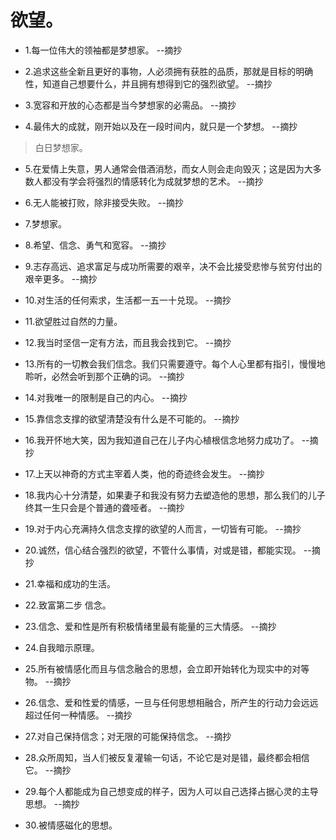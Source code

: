 # 欲望。

- 1.每一位伟大的领袖都是梦想家。 --摘抄

- 2.追求这些全新且更好的事物，人必须拥有获胜的品质，那就是目标的明确性，知道自己想要什么，并且拥有想得到它的强烈欲望。 --摘抄

- 3.宽容和开放的心态都是当今梦想家的必需品。 --摘抄

- 4.最伟大的成就，刚开始以及在一段时间内，就只是一个梦想。 --摘抄

>白日梦想家。

- 5.在爱情上失意，男人通常会借酒消愁，而女人则会走向毁灭；这是因为大多数人都没有学会将强烈的情感转化为成就梦想的艺术。 --摘抄

- 6.无人能被打败，除非接受失败。 --摘抄

- 7.梦想家。

- 8.希望、信念、勇气和宽容。 --摘抄

- 9.志存高远、追求富足与成功所需要的艰辛，决不会比接受悲惨与贫穷付出的艰辛更多。 --摘抄

- 10.对生活的任何索求，生活都一五一十兑现。 --摘抄

- 11.欲望胜过自然的力量。

- 12.我当时坚信一定有方法，而且我会找到它。 --摘抄

- 13.所有的一切教会我们信念。我们只需要遵守。每个人心里都有指引，慢慢地聆听，必然会听到那个正确的词。 --摘抄

- 14.对我唯一的限制是自己的内心。 --摘抄

- 15.靠信念支撑的欲望清楚没有什么是不可能的。 --摘抄

- 16.我开怀地大笑，因为我知道自己在儿子内心植根信念地努力成功了。 --摘抄

- 17.上天以神奇的方式主宰着人类，他的奇迹终会发生。 --摘抄

- 18.我内心十分清楚，如果妻子和我没有努力去塑造他的思想，那么我们的儿子终其一生只会是个普通的聋哑者。 --摘抄

- 19.对于内心充满持久信念支撑的欲望的人而言，一切皆有可能。 --摘抄

- 20.诚然，信心结合强烈的欲望，不管什么事情，对或是错，都能实现。 --摘抄

- 21.幸福和成功的生活。

- 22.致富第二步 信念。

- 23.信念、爱和性是所有积极情绪里最有能量的三大情感。 --摘抄

- 24.自我暗示原理。

- 25.所有被情感化而且与信念融合的思想，会立即开始转化为现实中的对等物。 --摘抄

- 26.信念、爱和性爱的情感，一旦与任何思想相融合，所产生的行动力会远远超过任何一种情感。 --摘抄

- 27.对自己保持信念；对无限的可能保持信念。 --摘抄

- 28.众所周知，当人们被反复灌输一句话，不论它是对是错，最终都会相信它。 --摘抄

- 29.每个人都能成为自己想变成的样子，因为人可以自己选择占据心灵的主导思想。 --摘抄

- 30.被情感磁化的思想。
